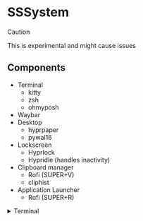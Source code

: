 # SSSystem

> [!CAUTION]
> 
> This is experimental and might cause issues

## Components

- Terminal
    - kitty
    - zsh
    - ohmyposh
- Waybar
- Desktop
    - hyprpaper
    - pywal16
- Lockscreen
    - Hyprlock
    - Hypridle (handles inactivity) 
- Clipboard manager
    - Rofi (SUPER+V)
    - cliphist
- Application Launcher
    - Rofi (SUPER+R)

<details>
    <summary>Terminal</summary>
- kitty
- zsh
- ohmyposh
</details>